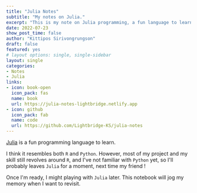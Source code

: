 ```yaml
---
title: "Julia Notes"
subtitle: "My notes on Julia."
excerpt: "This is my note on Julia programming, a fun language to learn."
date: 2022-07-23
show_post_time: false
author: "Kittipos Sirivongrungson"
draft: false
featured: yes
# layout options: single, single-sidebar
layout: single
categories:
- Notes
- Julia
links:
- icon: book-open
  icon_pack: fas
  name: book
  url: https://julia-notes-lightbridge.netlify.app
- icon: github
  icon_pack: fab
  name: code
  url: https://github.com/Lightbridge-KS/julia-notes
---
```


[Julia](https://julialang.org) is a fun programming language to learn. 

I think it resembles both `R` and `Python`. However, most of my project and my skill still revolves around `R`, and I've not familiar with `Python` yet, so I'll probably leaves `Julia` for a moment, next time my friend !

Once I'm ready, I might playing with `Julia` later. This notebook will jog my memory when I want to revisit.
